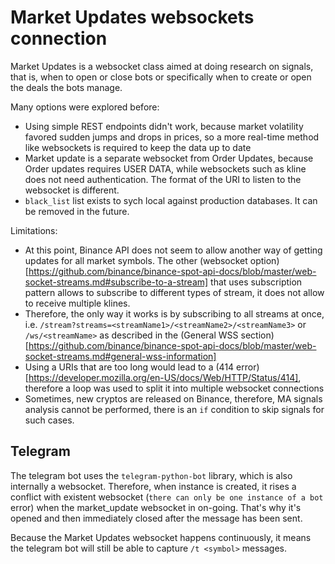 # Market Updates websockets connection

Market Updates is a websocket class aimed at doing research on signals, that is, when to open or close bots or specifically when to create or open the deals the bots manage.

Many options were explored before:
- Using simple REST endpoints didn't work, because market volatility favored sudden jumps and drops in prices, so a more real-time method like websockets is required to keep the data up to date
- Market update is a separate websocket from Order Updates, because Order updates requires USER DATA, while websockets such as kline does not need authentication. The format of the URI to listen to the websocket is different.
- `black_list` list exists to sych local against production databases. It can be removed in the future.

Limitations:
- At this point, Binance API does not seem to allow another way of getting updates for all market symbols. The other (websocket option)[https://github.com/binance/binance-spot-api-docs/blob/master/web-socket-streams.md#subscribe-to-a-stream] that uses subscription pattern allows to subscribe to different types of stream, it does not allow to receive multiple klines.
- Therefore, the only way it works is by subscribing to all streams at once, i.e. `/stream?streams=<streamName1>/<streamName2>/<streamName3>` or `/ws/<streamName>` as described in the (General WSS section)[https://github.com/binance/binance-spot-api-docs/blob/master/web-socket-streams.md#general-wss-information]
- Using a URIs that are too long would lead to a (414 error)[https://developer.mozilla.org/en-US/docs/Web/HTTP/Status/414], therefore a loop was used to split it into multiple websocket connections
- Sometimes, new cryptos are released on Binance, therefore, MA signals analysis cannot be performed, there is an `if` condition to skip signals for such cases.

## Telegram

The telegram bot uses the `telegram-python-bot` library, which is also internally a websocket. Therefore, when instance is created, it rises a conflict with existent websocket (`there can only be one instance of a bot` error) when the market_update websocket in on-going. That's why it's opened and then immediately closed after the message has been sent.

Because the Market Updates websocket happens continuously, it means the telegram bot will still be able to capture `/t <symbol>` messages.